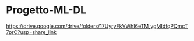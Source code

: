# Progetto-ML-DL

https://drive.google.com/drive/folders/17UyryFkVWhI6eTM_ygMIdfqPQmcT7prC?usp=share_link
